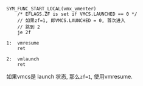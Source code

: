 

```x86asm
SYM_FUNC_START_LOCAL(vmx_vmenter)
    /* EFLAGS.ZF is set if VMCS.LAUNCHED == 0 */
    // 如果zf=1, 即VMCS.LAUNCHED = 0, 首次进入
    // 跳到 2
    je 2f

1:  vmresume
    ret

2:  vmlaunch
    ret

```

如果vmcs是 launch 状态, 那么`zf=1`, 使用vmresume.